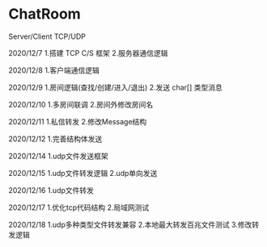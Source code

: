 # ChatRoom
Server/Client  TCP/UDP 

2020/12/7 
1.搭建 TCP C/S 框架
2.服务器通信逻辑

2020/12/8
1.客户端通信逻辑

2020/12/9
1.房间逻辑(查找/创建/进入/退出)
2.发送 char[] 类型消息

2020/12/10
1.多房间联调
2.房间外修改房间名

2020/12/11
1.私信转发
2.修改Message结构

2020/12/12
1.完善结构体发送

2020/12/14
1.udp文件发送框架

2020/12/15
1.udp文件转发逻辑
2.udp单向发送

2020/12/16
1.udp文件转发

2020/12/17
1.优化tcp代码结构
2.局域网测试

2020/12/18
1.udp多种类型文件转发兼容
2.本地最大转发百兆文件测试
3.修改转发逻辑
